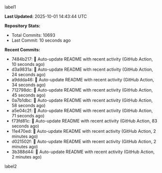 
label1 
<!-- ACTIVITY_START -->
**Last Updated:** 2025-10-01 14:43:44 UTC

**Repository Stats:**
- Total Commits: 10693
- Last Commit: 10 seconds ago

**Recent Commits:**
- 7484b217: 🤖 Auto-update README with recent activity (GitHub Action, 10 seconds ago)
- d3a9831a: 🤖 Auto-update README with recent activity (GitHub Action, 24 seconds ago)
- a9ddda46: 🤖 Auto-update README with recent activity (GitHub Action, 34 seconds ago)
- 712798dc: 🤖 Auto-update README with recent activity (GitHub Action, 45 seconds ago)
- 0a7b1dbc: 🤖 Auto-update README with recent activity (GitHub Action, 58 seconds ago)
- a5e04c2f: 🤖 Auto-update README with recent activity (GitHub Action, 71 seconds ago)
- f73fd81c: 🤖 Auto-update README with recent activity (GitHub Action, 83 seconds ago)
- 11e470ed: 🤖 Auto-update README with recent activity (GitHub Action, 2 minutes ago)
- d021502f: 🤖 Auto-update README with recent activity (GitHub Action, 2 minutes ago)
- 3b388d44: 🤖 Auto-update README with recent activity (GitHub Action, 2 minutes ago)
<!-- ACTIVITY_END -->

label2
